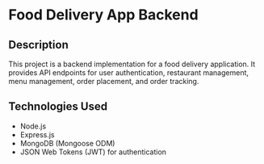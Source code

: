 # Food Delivery App Backend

## Description

This project is a backend implementation for a food delivery application. It provides API endpoints for user authentication, restaurant management, menu management, order placement, and order tracking.

## Technologies Used

- Node.js
- Express.js
- MongoDB (Mongoose ODM)
- JSON Web Tokens (JWT) for authentication


